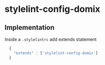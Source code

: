 # stylelint-config-domix


## Implementation
Inside a `.stylelintrc` add extends statement
```js
  {
    "extends" : ['stylelint-config-domix']
  }
```